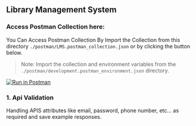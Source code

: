 ## Library Management System


### Access Postman Collection here:

You Can Access Postman Collection By Import the Collection from this directory `./postman/LMS.postman_collection.json` or by clicking the button below.

> Note: Import the collection and environment variables from the `./postman/development.postman_environment.json` directory.

[![Run in Postman](https://run.pstmn.io/button.svg)](https://documenter.getpostman.com/view/27239903/2sA3kdActs)

### 1. Api Validation

Handling APIS attributes like email, password, phone number, etc... as required and save example responses.

